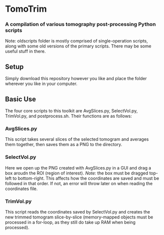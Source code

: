 # TomoTrim
### A compilation of various tomography post-processing Python scripts


Note: oldscripts folder is mostly comprised of single-operation scripts, along with some old versions of the primary scripts. There may be some useful stuff in there.


## Setup
Simply download this repository however you like and place the folder wherever you like in your computer. 

## Basic Use
The four core scripts to this toolkit are AvgSlices.py, SelectVol.py, TrimVol.py, and postprocess.sh. Their functions are as follows:

### AvgSlices.py
This script takes several slices of the selected tomogram and averages them together, then saves them as a PNG to the directory.

### SelectVol.py
Here we open up the PNG created with AvgSlices.py in a GUI and drag a box aroudn the ROI (region of interest). *Note:* the box must be dragged top-left to bottom-right. This affects how the coordinates are saved and must be followed in that order. If not, an error will throw later on when reading the coordinates file.

### TrimVol.py
This script reads the coordinates saved by SelectVol.py and creates the new trimmed tomogram slice-by-slice (memory-mapped objects must be processed in a for-loop, as they still do take up RAM when being processed).
